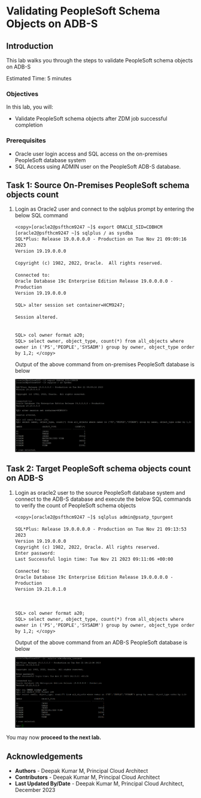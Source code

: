 # Validating PeopleSoft Schema Objects on ADB-S

## Introduction

This lab walks you through the steps to validate PeopleSoft schema objects on ADB-S

Estimated Time: 5 minutes


### Objectives

In this lab, you will:

* Validate PeopleSoft schema objects after ZDM job successful completion

### Prerequisites


* Oracle user login access and SQL access on the on-premises PeopleSoft database system
* SQL Access using ADMIN user on the PeopleSoft ADB-S database.


## Task 1: Source On-Premises PeopleSoft schema objects count


1. Login as Oracle2 user and connect to the sqlplus prompt by entering the below SQL command

    ```
    <copy>[oracle2@psfthcm9247 ~]$ export ORACLE_SID=CDBHCM
    [oracle2@psfthcm9247 ~]$ sqlplus / as sysdba
    SQL*Plus: Release 19.0.0.0.0 - Production on Tue Nov 21 09:09:16 2023
    Version 19.19.0.0.0

    Copyright (c) 1982, 2022, Oracle.  All rights reserved.

    Connected to:
    Oracle Database 19c Enterprise Edition Release 19.0.0.0.0 - Production
    Version 19.19.0.0.0

    SQL> alter session set container=HCM9247;

    Session altered.


    SQL> col owner format a20;
    SQL> select owner, object_type, count(*) from all_objects where owner in ('PS','PEOPLE','SYSADM') group by owner, object_type order by 1,2; </copy>

    ```

    Output of the above command from on-premises PeopleSoft database is below

    ![Output from the PeopleSoft database](./images/source-db.png "")


## Task 2: Target PeopleSoft schema objects count on ADB-S

1. Login as oracle2 user to the source PeopleSoft database system and connect to the ADB-S database and execute the below SQL commands to verify the count of PeopleSoft schema objects

    ```
    <copy>[oracle2@psfthcm9247 ~]$ sqlplus admin@psatp_tpurgent

    SQL*Plus: Release 19.0.0.0.0 - Production on Tue Nov 21 09:13:53 2023
    Version 19.19.0.0.0
    Copyright (c) 1982, 2022, Oracle. All rights reserved.
    Enter password:
    Last Successful login time: Tue Nov 21 2023 09:11:06 +00:00

    Connected to:
    Oracle Database 19c Enterprise Edition Release 19.0.0.0.0 - Production
    Version 19.21.0.1.0


        
    SQL> col owner format a20;
    SQL> select owner, object_type, count(*) from all_objects where owner in ('PS','PEOPLE','SYSADM') group by owner, object_type order by 1,2; </copy>

    ```
    Output of the above command from an ADB-S PeopleSoft database is below

    ![Output from ADB-S PeopleSoft database](./images/target-db.png "")



You may now **proceed to the next lab.**



## Acknowledgements
* **Authors** - Deepak Kumar M, Principal Cloud Architect
* **Contributors** - Deepak Kumar M, Principal Cloud Architect
* **Last Updated By/Date** - Deepak Kumar M, Principal Cloud Architect, December 2023

